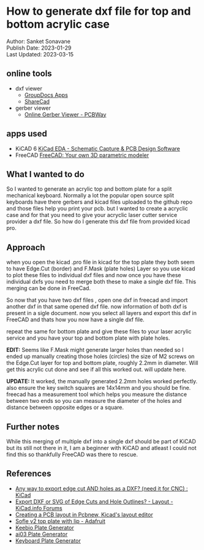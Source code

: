 # How to generate dxf file for top and bottom acrylic case
Author: Sanket Sonavane    
Publish Date: 2023-01-29    
Last Updated: 2023-03-15

## online tools
- dxf viewer 
    - [GroupDocs Apps](https://products.groupdocs.app/viewer/total)
    - [ShareCad](https://sharecad.org/viewer#0a7995d0-074d-4ff6-8dc1-8e200449112e16030-ext)
- gerber viewer 
    - [Online Gerber Viewer - PCBWay](https://www.pcbway.com/project/OnlineGerberViewer.html)

## apps used
- KiCAD 6 [KiCad EDA - Schematic Capture & PCB Design Software](https://www.kicad.org/)
- FreeCAD [FreeCAD: Your own 3D parametric modeler](https://www.freecadweb.org/)

## What I wanted to do
So I wanted to generate an acrylic top and bottom plate for a split mechanical keyboard. Normally a lot the popular open source split keyboards have there gerbers and kicad files uploaded to the github repo and those files help you print your pcb. but I wanted to create a acryclic case and for that you need to give your acryclic laser cutter service provider a dxf file. So how do I generate this dxf file from provided kicad pro.

## Approach
when you open the kicad .pro file in kicad for the top plate they both seem to have Edge.Cut (border) and F.Mask (plate holes) Layer so you use kicad to plot these files to individual dxf files and now once you have these individual dxfs you need to merge both these to make a single dxf file. This merging can be done in FreeCad.

So now that you have two dxf files , open one dxf in freecad and import another dxf in that same opened dxf file. now information of both dxf is present in a sigle document. now you select all layers and export this dxf in FreeCAD and thats how you now have a single dxf file.

repeat the same for bottom plate and give these files to your laser acrylic service and you have your top and bottom plate with plate holes.

**EDIT:**
Seems like F.Mask might generate larger holes than needed so I ended up manually creating those holes (circles) the size of M2 screws on the Edge.Cut layer for top and bottom plate, roughly 2.2mm in diameter. Will get this acrylic cut done and see if all this worked out. will update here.

**UPDATE:**
It worked, the manually generated 2.2mm holes worked perfectly. also ensure the key switch squares are 14x14mm and you should be fine. freecad has a measurement tool which helps you measure the distance between two ends so you can measure the diameter of the holes and distance between opposite edges or a square.

## Further notes
While this merging of multiple dxf into a single dxf should be part of KiCAD but its still not there in it, I am a beginner with KiCAD and atleast I could not find this so thankfully FreeCAD was there to rescue.

## References
- [Any way to export edge cut AND holes as a DXF? (need it for CNC) : KiCad](https://www.reddit.com/r/KiCad/comments/rggd0l/any_way_to_export_edge_cut_and_holes_as_a_dxf/)
- [Export DXF or SVG of Edge Cuts and Hole Outlines? - Layout - KiCad.info Forums](https://forum.kicad.info/t/export-dxf-or-svg-of-edge-cuts-and-hole-outlines/4761/2) 
- [Creating a PCB layout in Pcbnew, Kicad's layout editor](https://techexplorations.com/guides/kicad/2e/pcbnew-layout/) 
- [Sofle v2 top plate with lip - Adafruit](https://blog.adafruit.com/2022/03/10/sofle-v2-top-plate-w-lip-3dthursday-3dprinting/) 
- [Keebio Plate Generator](https://plate.keeb.io/) 
- [ai03 Plate Generator](https://kbplate.ai03.com/) 
- [Keyboard Plate Generator](https://eswai.github.io/plategen/plategen.html) 